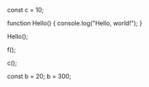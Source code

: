 const c = 10;

function Hello() {
  console.log("Hello, world!");
}

Hello();

f();


c();


const b = 20;
b = 300;
